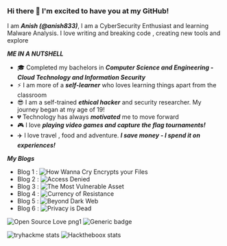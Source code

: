 ### Hi there 👋 I'm excited to have you at my GitHub!

I am ***Anish (@anish833)***, I am a CyberSecurity Enthusiast and learning Malware Analysis.
I love writing and breaking code , creating new tools and explore

***ME IN A NUTSHELL***

 - :mortar_board: Completed my bachelors in ***Computer Science and Engineering - Cloud Technology and Information Security***
 - :zap: I am more of a ***self-learner*** who loves learning things apart from the classroom
 - :sunglasses: I am a self-trained ***ethical hacker*** and security researcher. My journey began at my age of 19!
 - :broken_heart: Technology has always ***motivated*** me to move forward
 - :video_game: I love ***playing video games and capture the flag tournaments!***
 - :airplane: I love travel , food and adventure. ***I save money - I spend it on experiences!***
 
***My Blogs***
- Blog 1 :  ![How Wanna Cry Encrypts your Files](https://anishbhowmick833.medium.com/how-wanna-cry-encrypts-your-files-fab16978195)
- Blog 2 :  ![Access Denied](https://anishbhowmick833.medium.com/access-denied-3c9c658579c9)
- Blog 3 :  ![The Most Vulnerable Asset](https://anishbhowmick833.medium.com/the-most-vulnerable-asset-ba89bddc8f6d)
- Blog 4 :  ![Currency of Resistance](https://anishbhowmick833.medium.com/currency-of-resistance-c0ca9041186)
- Blog 5 :  ![Beyond Dark Web](https://anishbhowmick833.medium.com/beyond-dark-web-6412bced6451)
- Blog 6 :  ![Privacy is Dead](https://anishbhowmick833.medium.com/privacy-is-dead-d64ae39d34aa)
 
![Open Source Love png1](https://badges.frapsoft.com/os/v1/open-source.png?v=103)
![Generic badge](https://img.shields.io/badge/ETHICAL-HACKER-<COLOR>.svg)

![tryhackme stats](https://tryhackme-badges.s3.amazonaws.com/anish833.png)                  ![Hacktheboox stats](http://www.hackthebox.eu/badge/image/319450)

